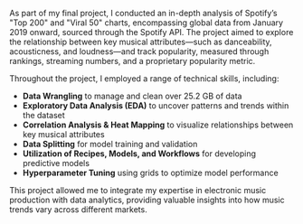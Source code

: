 As part of my final project, I conducted an in-depth analysis of Spotify’s "Top 200" and "Viral 50" charts, encompassing global data from January 2019 onward, sourced through the Spotify API. The project aimed to explore the relationship between key musical attributes—such as danceability, acousticness, and loudness—and track popularity, measured through rankings, streaming numbers, and a proprietary popularity metric.

Throughout the project, I employed a range of technical skills, including:
- **Data Wrangling** to manage and clean over 25.2 GB of data
- **Exploratory Data Analysis (EDA)** to uncover patterns and trends within the dataset
- **Correlation Analysis & Heat Mapping** to visualize relationships between key musical attributes
- **Data Splitting** for model training and validation
- **Utilization of Recipes, Models, and Workflows** for developing predictive models
- **Hyperparameter Tuning** using grids to optimize model performance

This project allowed me to integrate my expertise in electronic music production  with data analytics, providing valuable insights into how music trends vary across different markets. 

